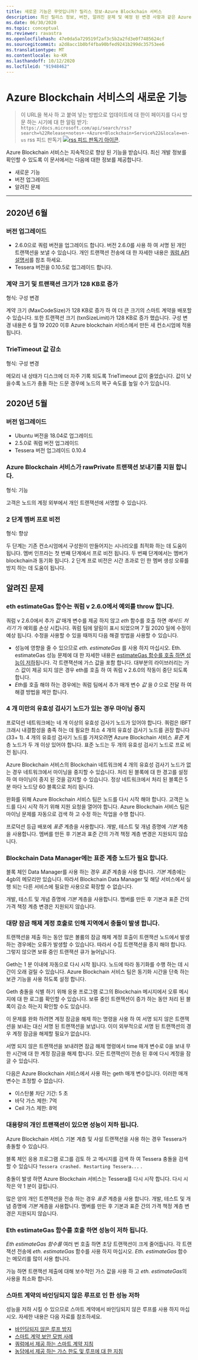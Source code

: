 ```yaml
---
title: 새로운 기능은 무엇입니까? 릴리스 정보-Azure Blockchain 서비스
description: 최신 릴리스 정보, 버전, 알려진 문제 및 예정 된 변경 사항과 같은 Azure Blockchain 서비스의 새로운 기능에 대해 알아봅니다.
ms.date: 06/30/2020
ms.topic: conceptual
ms.reviewer: ravastra
ms.openlocfilehash: 47e0da5a729519f2af3c5b2a2fd3e0f7485624cf
ms.sourcegitcommit: a2d8acc1b0bf4fba90bfed9241b299dc35753ee6
ms.translationtype: MT
ms.contentlocale: ko-KR
ms.lasthandoff: 10/12/2020
ms.locfileid: "91948462"
---
```

# <a name="whats-new-in-azure-blockchain-service"></a>Azure Blockchain 서비스의 새로운 기능

> 이 URL을 복사 하 고 붙여 넣는 방법으로 업데이트에 대 한이 페이지를 다시 방문 하는 시기에 대 한 알림 받기: `https://docs.microsoft.com/api/search/rss?search=%22Release+notes+-+Azure+Blockchain+Service%22&locale=en-us` rss 피드 판독기 [ ![ rss 피드 판독기 아이콘](./media/whats-new/feed-icon-16x16.png)](/api/search/rss?locale=en-us&search=%2522Release%2bnotes%2b-%2bAzure%2bBlockchain%2bService%2522).

Azure Blockchain 서비스는 지속적으로 향상 된 기능을 받습니다. 최신 개발 정보를 확인할 수 있도록 이 문서에서는 다음에 대한 정보를 제공합니다.

- 새로운 기능
- 버전 업그레이드
- 알려진 문제

---

## <a name="june-2020"></a>2020년 6월

### <a name="version-upgrades"></a>버전 업그레이드

- 2.6.0으로 쿼럼 버전을 업그레이드 합니다. 버전 2.6.0를 사용 하 여 서명 된 개인 트랜잭션을 보낼 수 있습니다. 개인 트랜잭션 전송에 대 한 자세한 내용은 [쿼럼 API 설명서](https://docs.goquorum.com/en/latest/Getting%20Started/api/)를 참조 하세요.
- Tessera 버전을 0.10.5로 업그레이드 합니다.

### <a name="contract-size-and-transaction-size-increased-to-128-kb"></a>계약 크기 및 트랜잭션 크기가 128 KB로 증가

형식: 구성 변경

계약 크기 (MaxCodeSize)가 128 KB로 증가 하 여 더 큰 크기의 스마트 계약을 배포할 수 있습니다. 또한 트랜잭션 크기 (txnSizeLimit)가 128 KB로 증가 했습니다. 구성 변경 내용은 6 월 19 2020 이후 Azure blockchain 서비스에서 만든 새 컨소시엄에 적용 됩니다.

### <a name="trietimeout-value-reduced"></a>TrieTimeout 값 감소

형식: 구성 변경

메모리 내 상태가 디스크에 더 자주 기록 되도록 TrieTimeout 값이 줄었습니다. 값이 낮을수록 노드가 충돌 하는 드문 경우에 노드의 복구 속도를 높일 수가 있습니다.

## <a name="may-2020"></a>2020년 5월

### <a name="version-upgrades"></a>버전 업그레이드

- Ubuntu 버전을 18.04로 업그레이드
- 2.5.0로 쿼럼 버전 업그레이드
- Tessera 버전 업그레이드 0.10.4

### <a name="azure-blockchain-service-supports-sending-rawprivate-transactions"></a>Azure Blockchain 서비스가 rawPrivate 트랜잭션 보내기를 지원 합니다.

형식: 기능

고객은 노드의 계정 외부에서 개인 트랜잭션에 서명할 수 있습니다.

### <a name="two-phase-member-provisioning"></a>2 단계 멤버 프로 비전

형식: 향상

두 단계는 기존 컨소시엄에서 구성원이 만들어지는 시나리오를 최적화 하는 데 도움이 됩니다. 멤버 인프라는 첫 번째 단계에서 프로 비전 됩니다. 두 번째 단계에서는 멤버가 blockchain과 동기화 됩니다. 2 단계 프로 비전은 시간 초과로 인 한 멤버 생성 오류를 방지 하는 데 도움이 됩니다.

## <a name="known-issues"></a>알려진 문제

### <a name="ethestimategas-function-throws-exception-in-quorum-v260"></a>eth estimateGas 함수는 쿼럼 v 2.6.0에서 예외를 throw 합니다.

쿼럼 v 2.6.0에서 추가 *값* 매개 변수를 제공 하지 않고 *eth* 함수를 호출 하면 *메서드 처리기* 가 예외를 손상 시킵니다. 쿼럼 팀에 알림이 표시 되었으며 7 월 2020 일에 수정이 예상 됩니다. 수정을 사용할 수 있을 때까지 다음 해결 방법을 사용할 수 있습니다.

- 성능에 영향을 줄 수 있으므로 *eth. estimateGas* 를 사용 하지 마십시오. Eth. estimateGas 성능 문제에 대 한 자세한 내용은 [estimateGas 함수를 호출 하면 성능이 저하](#calling-ethestimategas-function-reduces-performance)됩니다. 각 트랜잭션에 가스 값을 포함 합니다. 대부분의 라이브러리는 가스 값이 제공 되지 않은 경우 eth를 호출 하 여 쿼럼 v 2.6.0의 작동이 중단 되도록 합니다.
- *Eth*를 호출 해야 하는 경우에는 쿼럼 팀에서 추가 매개 변수 *값* 을 *0* 으로 전달 하 여 해결 방법을 제안 합니다.

### <a name="mining-stops-if-fewer-than-four-validator-nodes"></a>4 개 미만의 유효성 검사기 노드가 있는 경우 마이닝 중지

프로덕션 네트워크에는 네 개 이상의 유효성 검사기 노드가 있어야 합니다. 쿼럼은 IBFT 크래시 내결함성을 충족 하는 데 필요한 최소 4 개의 유효성 검사기 노드를 권장 합니다 (33+ 1). 4 개의 유효성 검사기 노드를 가져오려면 Azure Blockchain 서비스 *표준* 계층 노드가 두 개 이상 있어야 합니다. 표준 노드는 두 개의 유효성 검사기 노드로 프로 비전 됩니다.  

Azure Blockchain 서비스의 Blockchain 네트워크에 4 개의 유효성 검사기 노드가 없는 경우 네트워크에서 마이닝을 중지할 수 있습니다. 처리 된 블록에 대 한 경고를 설정 하 여 마이닝이 중지 된 것을 감지할 수 있습니다. 정상 네트워크에서 처리 된 블록은 5 분 마다 노드당 60 블록으로 처리 됩니다.

완화를 위해 Azure Blockchain 서비스 팀은 노드를 다시 시작 해야 합니다. 고객은 노드를 다시 시작 하기 위해 지원 요청을 열어야 합니다. Azure Blockchain 서비스 팀은 마이닝 문제를 자동으로 검색 하 고 수정 하는 작업을 수행 합니다.

프로덕션 등급 배포에 *표준* 계층을 사용합니다. 개발, 테스트 및 개념 증명에 *기본* 계층을 사용합니다. 멤버를 만든 후 기본과 표준 간의 가격 책정 계층 변경은 지원되지 않습니다.

### <a name="blockchain-data-manager-requires-standard-tier-node"></a>Blockchain Data Manager에는 표준 계층 노드가 필요 합니다.

블록 체인 Data Manager를 사용 하는 경우 *표준* 계층을 사용 합니다. *기본* 계층에는 4gb의 메모리만 있습니다. 따라서 Blockchain Data Manager 및 해당 서비스에서 실행 되는 다른 서비스에 필요한 사용으로 확장할 수 없습니다.

개발, 테스트 및 개념 증명에 *기본* 계층을 사용합니다. 멤버를 만든 후 기본과 표준 간의 가격 책정 계층 변경은 지원되지 않습니다.

### <a name="large-volume-of-unlock-account-calls-causes-geth-to-crash"></a>대량 잠금 해제 계정 호출로 인해 지역에서 충돌이 발생 합니다.

트랜잭션을 제출 하는 동안 많은 볼륨의 잠금 해제 계정 호출이 트랜잭션 노드에서 발생 하는 경우에는 오류가 발생할 수 있습니다. 따라서 수집 트랜잭션을 중지 해야 합니다. 그렇지 않으면 보류 중인 트랜잭션 큐가 늘어납니다.

Geth는 1 분 이내에 자동으로 다시 시작 됩니다. 노드에 따라 동기화를 수행 하는 데 시간이 오래 걸릴 수 있습니다. Azure Blockchain 서비스 팀은 동기화 시간을 단축 하는 보관 기능을 사용 하도록 설정 합니다.

Geth 충돌을 식별 하기 위해 응용 프로그램 로그의 Blockchain 메시지에서 오류 메시지에 대 한 로그를 확인할 수 있습니다. 보류 중인 트랜잭션이 증가 하는 동안 처리 된 블록이 감소 하는지 확인할 수도 있습니다.

이 문제를 완화 하려면 계정 잠금을 해제 하는 명령을 사용 하 여 서명 되지 않은 트랜잭션을 보내는 대신 서명 된 트랜잭션을 보냅니다. 이미 외부적으로 서명 된 트랜잭션의 경우 계정 잠금을 해제할 필요가 없습니다.

서명 되지 않은 트랜잭션을 보내려면 잠금 해제 명령에서 time 매개 변수로 0을 보내 무한 시간에 대 한 계정 잠금을 해제 합니다. 모든 트랜잭션이 전송 된 후에 다시 계정을 잠글 수 있습니다.  

다음은 Azure Blockchain 서비스에서 사용 하는 geth 매개 변수입니다. 이러한 매개 변수는 조정할 수 없습니다.

- 이스탄불 차단 기간: 5 초
- 바닥 가스 제한: 7억
- Ceil 가스 제한: 8억

### <a name="large-volume-of-private-transactions-reduces-performance"></a>대용량의 개인 트랜잭션이 있으면 성능이 저하 됩니다.

Azure Blockchain 서비스 기본 계층 및 사설 트랜잭션을 사용 하는 경우 Tessera가 충돌할 수 있습니다.

블록 체인 응용 프로그램 로그를 검토 하 고 메시지를 검색 하 여 Tessera 충돌을 검색할 수 있습니다 `Tessera crashed. Restarting Tessera...` .

충돌이 발생 하면 Azure Blockchain 서비스는 Tessera를 다시 시작 합니다. 다시 시작은 약 1 분이 걸립니다.

많은 양의 개인 트랜잭션을 전송 하는 경우 *표준* 계층을 사용 합니다. 개발, 테스트 및 개념 증명에 *기본* 계층을 사용합니다. 멤버를 만든 후 기본과 표준 간의 가격 책정 계층 변경은 지원되지 않습니다.

### <a name="calling-ethestimategas-function-reduces-performance"></a>Eth estimateGas 함수를 호출 하면 성능이 저하 됩니다.

*Eth estimateGas 함수를* 여러 번 호출 하면 초당 트랜잭션이 크게 줄어듭니다. 각 트랜잭션 전송에 *eth. estimateGas* 함수를 사용 하지 마십시오. *Eth. estimateGas* 함수는 메모리를 많이 사용 합니다.

가능 하면 트랜잭션 제출에 대해 보수적인 가스 값을 사용 하 고 *eth. estimateGas*의 사용을 최소화 합니다.

### <a name="unbounded-loops-in-smart-contracts-reduces-performance"></a>스마트 계약의 바인딩되지 않은 루프로 인 한 성능 저하

성능을 저하 시킬 수 있으므로 스마트 계약에서 바인딩되지 않은 루프를 사용 하지 마십시오. 자세한 내용은 다음 자료를 참조하세요.

- [바인딩되지 않은 루프 방지](https://blog.b9lab.com/getting-loopy-with-solidity-1d51794622ad )
- [스마트 계약 보안 모범 사례](https://github.com/ConsenSys/smart-contract-best-practices)
- [쿼럼에서 제공 하는 스마트 계약 지침](http://docs.goquorum.com/en/latest/Security/Framework/Decentralized%20Application/Smart%20Contracts%20Security/)
- [농담에서 제공 하는 가스 한도 및 루프에 대 한 지침](https://solidity.readthedocs.io/en/develop/security-considerations.html#gas-limit-and-loops)